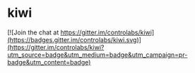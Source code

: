 # kiwi

[![Join the chat at https://gitter.im/controlabs/kiwi](https://badges.gitter.im/controlabs/kiwi.svg)](https://gitter.im/controlabs/kiwi?utm_source=badge&utm_medium=badge&utm_campaign=pr-badge&utm_content=badge)